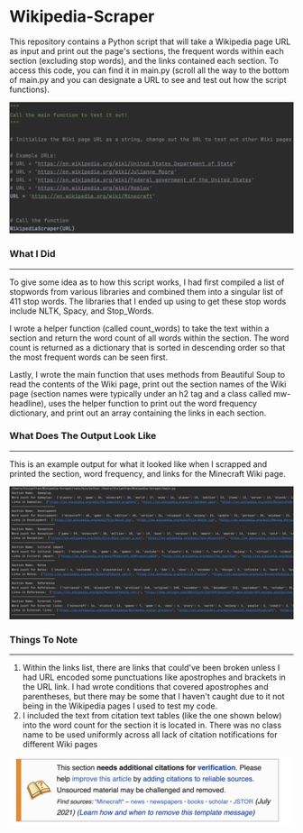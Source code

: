 # Wikipedia-Scraper

This repository contains a Python script that will take a Wikipedia page URL as input and print out the page's sections, the frequent words within each section (excluding stop words), and the links contained each section. To access this code, you can find it in main.py (scroll all the way to the bottom of main.py and you can designate a URL to see  and test out how the script functions).

![Test the Code](images/test_it_out.png)


### What I Did

---

To give some idea as to how this script works, I had first compiled a list of stopwords from various libraries and combined them into a singular list of 411 stop words. The libraries that I ended up using to get these stop words include NLTK, Spacy, and Stop_Words.

I wrote a helper function (called count_words) to take the text within a section and return the word count of all words within the section. The word count is returned as a dictionary that is sorted in descending order so that the most frequent words can be seen first.

Lastly, I wrote the main function that uses methods from Beautiful Soup to read the contents of the Wiki page, print out the section names of the Wiki page (section names were typically under an h2 tag and a class called mw-headline), uses the helper function to print out the word frequency dictionary, and print out an array containing the links in each section.


### What Does The Output Look Like

---
This is an example output for what it looked like when I scrapped and printed the section, word frequency, and links for the Minecraft Wiki page.


![Output](images/output_image.png)


### Things To Note

---

1. Within the links list, there are links that could've been broken unless I had URL encoded some punctuations like apostrophes and brackets in the URL link. I had wrote conditions that covered apostrophes and parentheses, but there may be some that I haven't caught due to it not being in the Wikipedia pages I used to test my code.
2. I included the text from citation text tables (like the one shown below) into the word count for the section it is located in. There was no class name to be used uniformly across all lack of citation notifications for different Wiki pages

![Output](images/needs_citation.png)

